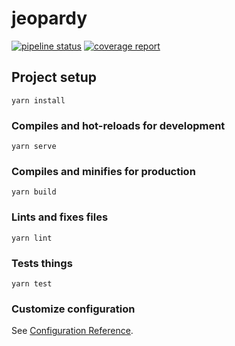 # jeopardy

[![pipeline status](https://gitlab.com/chucksys/jeopardy-vue/badges/master/pipeline.svg)](https://gitlab.com/chucksys/jeopardy-vue/-/commits/master)
[![coverage report](https://gitlab.com/chucksys/jeopardy-vue/badges/master/coverage.svg)](https://gitlab.com/chucksys/jeopardy-vue/-/commits/master)

## Project setup
```
yarn install
```

### Compiles and hot-reloads for development
```
yarn serve
```

### Compiles and minifies for production
```
yarn build
```

### Lints and fixes files
```
yarn lint
```

### Tests things
```
yarn test
```

### Customize configuration
See [Configuration Reference](https://cli.vuejs.org/config/).
